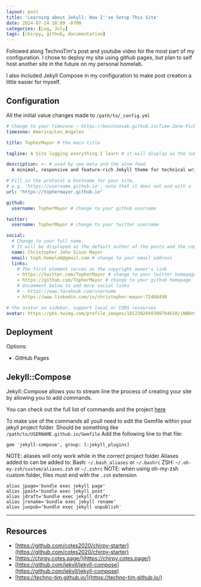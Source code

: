 ```yaml
---
layout: post
title: 'Learning about Jekyll: How I''ve Setup This Site'
date: 2024-07-14 18:09 -0700
categories: [Log, July]
tags: [chirpy, github, documentation]
---
```




Followed along TechnoTim's post and youtube video for the most part of my configuration.
I chose to deploy my site using github pages, but plan to self host another site in the future on my personal homelab. 

I also included Jekyll Compose in my configuration to make post creation a little easier for myself.
## Configuration
 
All the initial value changes made to ```/path/to/_config.yml```
```yml
# Change to your timezone › https://kevinnovak.github.io/Time-Zone-Picker
timezone: America/Los_Angeles

title: TopherMayor # the main title

tagline: A Site logging everything I learn # it will display as the sub-title

description: >- # used by seo meta and the atom feed
  A minimal, responsive and feature-rich Jekyll theme for technical writing.

# Fill in the protocol & hostname for your site.
# e.g. 'https://username.github.io', note that it does not end with a '/'.
url: "https://tophermayor.github.io"

github:
  username: TopherMayor # change to your github username

twitter:
  username: TopherMayor # change to your twitter username

social:
  # Change to your full name.
  # It will be displayed as the default author of the posts and the copyright owner in the Footer
  name: Christopher John Sison Mayor
  email: toph.homelab@gmail.com # change to your email address
  links:
    # The first element serves as the copyright owner's link
    - https://twitter.com/TopherMayor # change to your twitter homepage
    - https://github.com/TopherMayor # change to your github homepage
    # Uncomment below to add more social links
    # - https://www.facebook.com/username
    - https://www.linkedin.com/in/christopher-mayor-72406498

# the avatar on sidebar, support local or CORS resources
avatar: https://pbs.twimg.com/profile_images/1812302049389764610/iNB8n9cr_400x400.jpg

```

## Deployment
Options:
* GitHub Pages 

## Jekyll::Compose

Jekyll::Compose allows you to stream line the process of creating your site by allowing you to add commands.

You can check out the full list of commands and the project [here](https://github.com/jekyll/jekyll-compose)

To make use of the commands all youll need to edit the Gemfile within your jekyll project folder.
Should be something like  ```/path/to/USERNAME.github.io/Gemfile```
Add the following line to that file:

```
gem 'jekyll-compose', group: [:jekyll_plugins]
```

NOTE: aliases will only work while in the correct project folder
Aliases added to can be added to:
Bash: ```~/.bash_aliases``` or ```~/.bashrc```
ZSH: ```~/.oh-my-zsh/custom/aliases.zsh``` or ```~/.zshrc```
NOTE: when using oh-my-zsh custom folder, files must end with the ```.zsh``` extension

```shell
alias jpage='bundle exec jekyll page'
alias jpost='bundle exec jekyll post'
alias jdraft='bundle exec jekyll draft'
alias jrename='bundle exec jekyll rename'
alias junpub='bundle exec jekyll unpublish'
```

***
## Resources
* [https://github.com/cotes2020/chirpy-starter](https://github.com/cotes2020/chirpy-starter)
* [https://chirpy.cotes.page/](https://chirpy.cotes.page/)
* [https://github.com/jekyll/jekyll-compose](https://github.com/jekyll/jekyll-compose)
* [https://techno-tim.github.io/](https://techno-tim.github.io/)